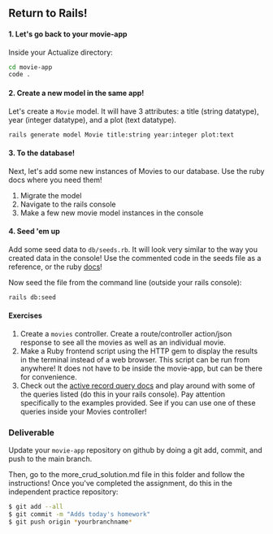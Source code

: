 ## Return to Rails!

#### 1. Let's go back to your movie-app

Inside your Actualize directory:

```bash
cd movie-app
code .
```

#### 2. Create a new model in the same app!

Let's create a `Movie` model. It will have 3 attributes: a title (string datatype), year (integer datatype), and a plot (text datatype).

```bash
rails generate model Movie title:string year:integer plot:text
```

#### 3. To the database!

Next, let's add some new instances of Movies to our database. Use the ruby docs where you need them!

1. Migrate the model
2. Navigate to the rails console
3. Make a few new movie model instances in the console

#### 4. Seed 'em up

Add some seed data to `db/seeds.rb`. It will look very similar to the way you created data in the console! Use the commented code in the seeds file as a reference, or the ruby [docs](https://guides.rubyonrails.org/active_record_basics.html#create)!

Now seed the file from the command line (outside your rails console):

```bash
rails db:seed
```

#### Exercises

1. Create a `movies` controller. Create a route/controller action/json response to see all the movies as well as an individual movie.
2. Make a Ruby frontend script using the HTTP gem to display the results in the terminal instead of a web browser. This script can be run from anywhere! It does not have to be inside the movie-app, but can be there for convenience.
3. Check out the [active record query docs](https://guides.rubyonrails.org/active_record_querying.html#retrieving-objects-from-the-database) and play around with some of the queries listed (do this in your rails console). Pay attention specifically to the examples provided. See if you can use one of these queries inside your Movies controller!

### Deliverable

Update your `movie-app` repository on github by doing a git add, commit, and push to the main branch.

Then, go to the more_crud_solution.md file in this folder and follow the instructions! Once you've completed the assignment, do this in the independent practice repository:

```bash
$ git add --all
$ git commit -m "Adds today's homework"
$ git push origin *yourbranchname*
```
